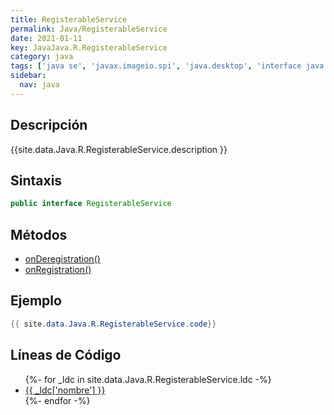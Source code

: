 ```yaml
---
title: RegisterableService
permalink: Java/RegisterableService
date: 2021-01-11
key: JavaJava.R.RegisterableService
category: java
tags: ['java se', 'javax.imageio.spi', 'java.desktop', 'interface java', 'Java 1.0']
sidebar: 
  nav: java
---
```


## Descripción
{{site.data.Java.R.RegisterableService.description }}

## Sintaxis
~~~java
public interface RegisterableService
~~~

## Métodos
* [onDeregistration()](/Java/RegisterableService/onDeregistration)
* [onRegistration()](/Java/RegisterableService/onRegistration)

## Ejemplo
~~~java
{{ site.data.Java.R.RegisterableService.code}}
~~~

## Líneas de Código
<ul>
{%- for _ldc in site.data.Java.R.RegisterableService.ldc -%}
   <li>
       <a href="{{_ldc['url'] }}">{{ _ldc['nombre'] }}</a>
   </li>
{%- endfor -%}
</ul>
